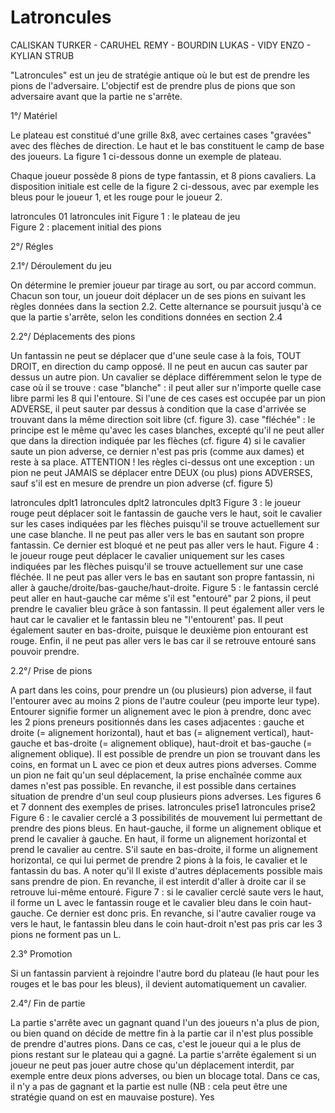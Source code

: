 # Latroncules
CALISKAN TURKER - CARUHEL REMY - BOURDIN LUKAS - VIDY ENZO - KYLIAN STRUB

"Latroncules" est un jeu de stratégie antique où le but est de prendre les pions de l'adversaire. L'objectif est de prendre plus de pions que son adversaire avant que la partie ne s'arrête.

 

1°/ Matériel

Le plateau est constitué d'une grille 8x8, avec certaines cases "gravées" avec des flèches de direction. Le haut et le bas constituent le camp de base des joueurs. La figure 1 ci-dessous donne un exemple de plateau.

Chaque joueur possède 8 pions de type fantassin, et 8 pions cavaliers. La disposition initiale est celle de la figure 2 ci-dessous, avec par exemple les bleus pour le joueur 1, et les rouge pour le joueur 2.

 

latroncules 01	latroncules init
Figure 1 : le plateau de jeu	
Figure 2 : placement initial des pions

 

2°/ Régles

2.1°/ Déroulement du jeu

On détermine le premier joueur par tirage au sort, ou par accord commun.
Chacun son tour, un joueur doit déplacer un de ses pions en suivant les règles données dans la section 2.2.
Cette alternance se poursuit jusqu'à ce que la partie s'arrête, selon les conditions données en section 2.4

2.2°/ Déplacements des pions

Un fantassin ne peut se déplacer que d'une seule case à la fois, TOUT DROIT, en direction du camp opposé. Il ne peut en aucun cas sauter par dessus un autre pion.
Un cavalier se déplace différemment selon le type de case où il se trouve :
case "blanche" : il peut aller sur n'importe quelle case libre parmi les 8 qui l'entoure. Si l'une de ces cases est occupée par un pion ADVERSE, il peut sauter par dessus à condition que la case d'arrivée se trouvant dans la même direction soit libre (cf. figure 3).
case "fléchée" : le principe est le même qu'avec les cases blanches, excepté qu'il ne peut aller que dans la direction indiquée par les flèches (cf. figure 4)
si le cavalier saute un pion adverse, ce dernier n'est pas pris (comme aux dames) et reste à sa place.
ATTENTION ! les règles ci-dessus ont une exception : un pion ne peut JAMAIS se déplacer entre DEUX (ou plus) pions ADVERSES, sauf s'il est en mesure de prendre un pion adverse (cf. figure 5)
 

latroncules dplt1	latroncules dplt2	latroncules dplt3 
Figure 3 : le joueur rouge peut déplacer soit le fantassin de gauche vers le haut, soit le cavalier sur les cases indiquées par les flèches puisqu'il se trouve actuellement sur une case blanche. Il ne peut pas aller vers le bas en sautant son propre fantassin. Ce dernier est bloqué et ne peut pas aller vers le haut.	Figure 4 : le joueur rouge peut déplacer le cavalier uniquement sur les cases indiquées par les flèches puisqu'il se trouve actuellement sur une case fléchée. Il ne peut pas aller vers le bas en sautant son propre fantassin, ni aller à gauche/droite/bas-gauche/haut-droite.	Figure 5 : le fantassin cerclé peut aller en haut-gauche car même s'il est "entouré" par 2 pions, il peut prendre le cavalier bleu grâce à son fantassin. Il peut également aller vers le haut car le cavalier et le fantassin bleu ne "l'entourent' pas. Il peut également sauter en bas-droite, puisque le deuxième pion entourant est rouge. Enfin, il ne peut pas aller vers le bas car il se retrouve entouré sans pouvoir prendre.
 

 2.2°/ Prise de pions

A part dans les coins, pour prendre un (ou plusieurs) pion adverse, il faut l'entourer avec au moins 2 pions de l'autre couleur (peu importe leur type). Entourer signifie former un alignement avec le pion à prendre, donc avec les 2 pions preneurs positionnés dans les cases adjacentes :
gauche et droite (= alignement horizontal),
haut et bas (= alignement vertical),
haut-gauche et bas-droite (= alignement oblique),
haut-droit et bas-gauche (= alignement oblique).
Il est possible de prendre un pion se trouvant dans les coins, en format un L avec ce pion et deux autres pions adverses.
Comme un pion ne fait qu'un seul déplacement, la prise enchaînée comme aux dames n'est pas possible.
En revanche, il est possible dans certaines situation de prendre d'un seul coup plusieurs pions adverses.
Les figures 6 et 7 donnent des exemples de prises.
latroncules prise1	latroncules prise2 
Figure 6 : le cavalier cerclé a 3 possibilités de mouvement lui permettant de prendre des pions bleus. En haut-gauche, il forme un alignement oblique et prend le cavalier à gauche. En haut, il forme un alignement horizontal et prend le cavalier au centre. S'il saute en bas-droite, il forme un alignement horizontal, ce qui lui permet de prendre 2 pions à la fois, le cavalier et le fantassin du bas. A noter qu'il Il existe d'autres déplacements possible mais sans prendre de pion. En revanche, il est interdit d'aller à droite car il se retrouve lui-même entouré.	Figure 7 : si le cavalier cerclé saute vers le haut, il forme un L avec le fantassin rouge et le cavalier bleu dans le coin haut-gauche. Ce dernier est donc pris. En revanche, si l'autre cavalier rouge va vers le haut, le fantassin bleu dans le coin haut-droit n'est pas pris car les 3 pions ne forment pas un L.
 

2.3° Promotion

Si un fantassin parvient à rejoindre l'autre bord du plateau (le haut pour les rouges et le bas pour les bleus), il devient automatiquement un cavalier.

2.4°/ Fin de partie

La partie s'arrête avec un gagnant quand l'un des joueurs n'a plus de pion, ou bien quand on décide de mettre fin à la partie car il n'est plus possible de prendre d'autres pions. Dans ce cas, c'est le joueur qui a le plus de pions restant sur le plateau qui a gagné.
La partie s'arrête également si un joueur ne peut pas jouer autre chose qu'un déplacement interdit, par exemple entre deux pions adverses, ou bien un blocage total. Dans ce cas, il n'y a pas de gagnant et la partie est nulle (NB : cela peut être une stratégie quand on est en mauvaise posture).
Yes
